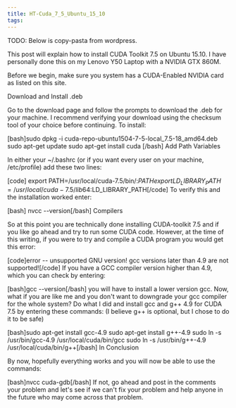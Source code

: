 ```yaml
---
title: HT-Cuda_7_5_Ubuntu_15_10
tags:
---
```


TODO: Below is copy-pasta from wordpress.


This post will explain how to install CUDA Toolkit 7.5 on Ubuntu 15.10. I have personally done this on my Lenovo Y50 Laptop with a NVIDIA GTX 860M.

Before we begin, make sure you system has a CUDA-Enabled NVIDIA card as listed on this site.

Download and Install .deb

Go to the download page and follow the prompts to download the .deb for your machine.
I recommend verifying your download using the checksum tool of your choice before continuing.
To install:

[bash]sudo dpkg -i cuda-repo-ubuntu1504-7-5-local_7.5-18_amd64.deb
sudo apt-get update
sudo apt-get install cuda
[/bash]
Add Path Variables

In either your ~/.bashrc (or if you want every user on your machine, /etc/profile) add these two lines:

[code] export PATH=/usr/local/cuda-7.5/bin/:$PATH
export LD_LIBRARY_PATH=/usr/local/cuda-7.5/lib64:$LD_LIBRARY_PATH[/code]
To verify this and the installation worked enter:

[bash] nvcc --version[/bash]
Compilers

So at this point you are technically done installing CUDA-toolkit 7.5 and if you like go ahead and try to run some CUDA code.
However, at the time of this writing, if you were to try and compile a CUDA program you would get this error:

[code]error -- unsupported GNU version! gcc versions later than 4.9 are not supported![/code]
If you have a GCC compiler version higher than 4.9, which you can check by entering:

[bash]gcc --version[/bash]
you will have to install a lower version gcc.
Now, what if you are like me and you don't want to downgrade your gcc compiler for the whole system? Do what I did and install gcc and g++ 4.9 for CUDA 7.5 by entering these commands: (I believe g++ is optional, but I chose to do it to be safe)

[bash]sudo apt-get install gcc-4.9
sudo apt-get install g++-4.9
sudo ln -s /usr/bin/gcc-4.9 /usr/local/cuda/bin/gcc
sudo ln -s /usr/bin/g++-4.9 /usr/local/cuda/bin/g++[/bash]
In Conclusion

By now, hopefully everything works and you will now be able to use the commands:

[bash]nvcc
cuda-gdb[/bash]
If not, go ahead and post in the comments your problem and let's see if we can't fix your problem and help anyone in the future who may come across that problem.
